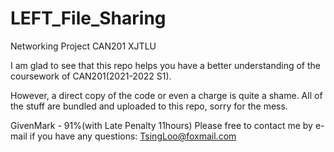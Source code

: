 # LEFT_File_Sharing
Networking Project CAN201 XJTLU


I am glad to see that this repo helps you have a better understanding of the coursework of CAN201(2021-2022 S1).

However, a direct copy of the code or even a charge is quite a shame.
All of the stuff are bundled and uploaded to this repo, sorry for the mess.

GivenMark - 91%(with Late Penalty 11hours)
Please free to contact me by e-mail if you have any questions: TsingLoo@foxmail.com
